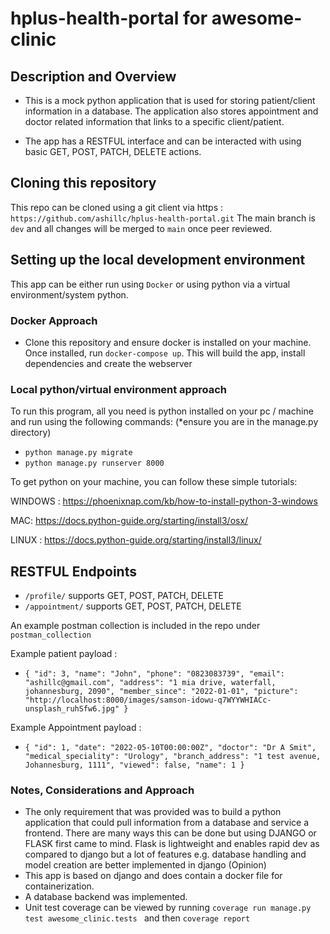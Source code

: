 # hplus-health-portal for awesome-clinic

## Description and Overview
- This is a mock python application that is used for storing patient/client information in a database. 
The application also stores appointment and doctor related information that links to a specific client/patient.

- The app has a RESTFUL interface and can be interacted with using basic GET, POST, PATCH, DELETE actions.

## Cloning this repository
This repo can be cloned using a git client via https : `https://github.com/ashillc/hplus-health-portal.git`
The main branch is `dev` and all changes will be merged to `main` once peer reviewed. 

## Setting up the local development environment
This app can be either run using `Docker` or using python via a virtual environment/system python.
### Docker Approach
- Clone this repository and ensure docker is installed on your machine. Once installed, run ``docker-compose up``.
This will build the app, install dependencies and create the webserver

### Local python/virtual environment approach
To run this program, all you need is python installed on your pc / machine and run using the following commands:
(*ensure you are in the manage.py directory)
- `python manage.py migrate`
- ``python manage.py runserver 8000``

To get python on your machine, you can follow these simple tutorials:

WINDOWS : https://phoenixnap.com/kb/how-to-install-python-3-windows

MAC: https://docs.python-guide.org/starting/install3/osx/

LINUX : https://docs.python-guide.org/starting/install3/linux/

## RESTFUL Endpoints
- `/profile/` supports GET, POST, PATCH, DELETE
- `/appointment/` supports GET, POST, PATCH, DELETE

An example postman collection is included in the repo under `postman_collection`

Example patient payload :
- ``{
        "id": 3,
        "name": "John",
        "phone": "0823083739",
        "email": "ashillc@gmail.com",
        "address": "1 mia drive, waterfall, johannesburg, 2090",
        "member_since": "2022-01-01",
        "picture": "http://localhost:8000/images/samson-idowu-q7WYYWHIACc-unsplash_ruhSfw6.jpg"
    }``

Example Appointment payload :
- ``{
    "id": 1,
    "date": "2022-05-10T00:00:00Z",
    "doctor": "Dr A Smit",
    "medical_speciality": "Urology",
    "branch_address": "1 test avenue, Johannesburg, 1111",
    "viewed": false,
    "name": 1
}``

### Notes, Considerations and Approach

- The only requirement that was provided was to build a python application that could pull information from 
a database and service a frontend. There are many ways this can be done but using DJANGO or FLASK first came to mind.
Flask is lightweight and enables rapid dev as compared to django but a lot of features e.g. database handling and model
creation are better implemented in django (Opinion)
- This app is based on django and does contain a docker file for containerization.
- A database backend was implemented.
- Unit test coverage can be viewed by running ``coverage run manage.py test awesome_clinic.tests
`` and then ``coverage report``